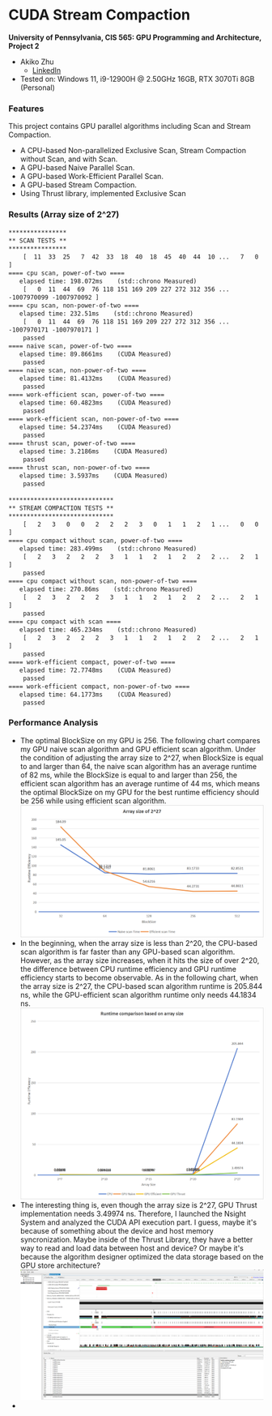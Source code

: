 CUDA Stream Compaction
======================

**University of Pennsylvania, CIS 565: GPU Programming and Architecture, Project 2**

* Akiko Zhu
  * [LinkedIn](https://www.linkedin.com/in/geming-akiko-zhu-b6705a255/)
* Tested on: Windows 11, i9-12900H @ 2.50GHz 16GB, RTX 3070Ti 8GB (Personal)

### Features
This project contains GPU parallel algorithms including Scan and Stream Compaction.
- A CPU-based Non-parallelized Exclusive Scan, Stream Compaction without Scan, and with Scan.
- A GPU-based Naive Parallel Scan.
- A GPU-based Work-Efficient Parallel Scan.
- A GPU-based Stream Compaction.
- Using Thrust library, implemented Exclusive Scan

### Results (Array size of 2^27)

```
****************
** SCAN TESTS **
****************
    [  11  33  25   7  42  33  18  40  18  45  40  44  10 ...   7   0 ]
==== cpu scan, power-of-two ====
   elapsed time: 198.072ms    (std::chrono Measured)
    [   0  11  44  69  76 118 151 169 209 227 272 312 356 ... -1007970099 -1007970092 ]
==== cpu scan, non-power-of-two ====
   elapsed time: 232.51ms    (std::chrono Measured)
    [   0  11  44  69  76 118 151 169 209 227 272 312 356 ... -1007970171 -1007970171 ]
    passed
==== naive scan, power-of-two ====
   elapsed time: 89.8661ms    (CUDA Measured)
    passed
==== naive scan, non-power-of-two ====
   elapsed time: 81.4132ms    (CUDA Measured)
    passed
==== work-efficient scan, power-of-two ====
   elapsed time: 60.4823ms    (CUDA Measured)
    passed
==== work-efficient scan, non-power-of-two ====
   elapsed time: 54.2374ms    (CUDA Measured)
    passed
==== thrust scan, power-of-two ====
   elapsed time: 3.2186ms    (CUDA Measured)
    passed
==== thrust scan, non-power-of-two ====
   elapsed time: 3.5937ms    (CUDA Measured)
    passed

*****************************
** STREAM COMPACTION TESTS **
*****************************
    [   2   3   0   0   2   2   2   3   0   1   1   2   1 ...   0   0 ]
==== cpu compact without scan, power-of-two ====
   elapsed time: 283.499ms    (std::chrono Measured)
    [   2   3   2   2   2   3   1   1   2   1   2   2   2 ...   2   1 ]
    passed
==== cpu compact without scan, non-power-of-two ====
   elapsed time: 270.86ms    (std::chrono Measured)
    [   2   3   2   2   2   3   1   1   2   1   2   2   2 ...   2   1 ]
    passed
==== cpu compact with scan ====
   elapsed time: 465.234ms    (std::chrono Measured)
    [   2   3   2   2   2   3   1   1   2   1   2   2   2 ...   2   1 ]
    passed
==== work-efficient compact, power-of-two ====
   elapsed time: 72.7748ms    (CUDA Measured)
    passed
==== work-efficient compact, non-power-of-two ====
   elapsed time: 64.1773ms    (CUDA Measured)
    passed
```

### Performance Analysis
- The optimal BlockSize on my GPU is 256. The following chart compares my GPU naive scan algorithm and GPU efficient scan algorithm. Under the condition of adjusting the array size to 2^27, when BlockSize is equal to and larger than 64, the naive scan algorithm has an average runtime of 82 ms, while the BlockSize is equal to and larger than 256, the efficient scan algorithm has an average runtime of 44 ms, which means the optimal BlockSize on my GPU for the best runtime efficiency should be 256 while using efficient scan algorithm.
![](images/01.png)
- In the beginning, when the array size is less than 2^20, the CPU-based scan algorithm is far faster than any GPU-based scan algorithm. However, as the array size increases, when it hits the size of over 2^20, the difference between CPU runtime efficiency and GPU runtime efficiency starts to become observable. As in the following chart, when the array size is 2^27, the CPU-based scan algorithm runtime is 205.844 ns, while the GPU-efficient scan algorithm runtime only needs 44.1834 ns.
![](images/03.png)
- The interesting thing is, even though the array size is 2^27, GPU Thrust implementation needs 3.49974 ns. Therefore, I launched the Nsight System and analyzed the CUDA API execution part. I guess, maybe it's because of something about the device and host memory syncronization. Maybe inside of the Thrust Library, they have a better way to read and load data between host and device? Or maybe it's because the algorithm designer optimized the data storage based on the GPU store architecture?
![](images/04.png)
- 

